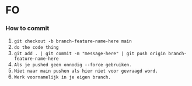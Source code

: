 # FO

### How to commit
1. `git checkout -b branch-feature-name-here main`
1. `do the code thing`
1. `git add . | git commit -m "message-here" | git push origin branch-feature-name-here`
1. `Als je pushed geen onnodig --force gebruiken.`
1. `Niet naar main pushen als hier niet voor gevraagd word.`
1. `Werk voornamelijk in je eigen branch.`

